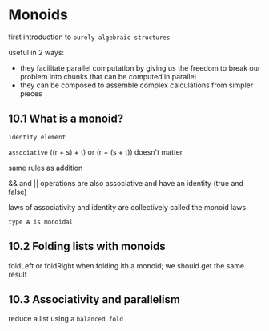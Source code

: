 # Monoids

first introduction to `purely algebraic structures`

useful in 2 ways:
- they facilitate parallel computation by giving us the freedom to break our problem into chunks that can be computed in parallel
- they can be composed to assemble complex calculations from simpler pieces

## 10.1 What is a monoid?

`identity element`

`associative` ((r + s) + t) or (r + (s + t)) doesn't matter

same rules as addition

&& and || operations are also associative and have an identity (true and false)

laws of associativity and identity are collectively called the monoid laws

`type A is monoidal`

## 10.2 Folding lists with monoids

foldLeft or foldRight when folding ith a monoid;
 we should get the same result

## 10.3 Associativity and parallelism

reduce a list using a `balanced fold`

